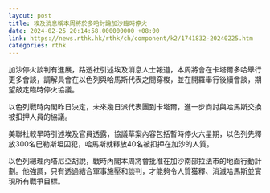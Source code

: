 ```yaml
---
layout: post
title: 埃及消息稱本周將於多哈討論加沙臨時停火
date: 2024-02-25 20:14:58.000000000 +08:00
link: https://news.rthk.hk/rthk/ch/component/k2/1741832-20240225.htm
categories: rthk
---
```


加沙停火談判有進展，路透社引述埃及消息人士報道，本周將會在卡塔爾多哈舉行更多會談，調解員會在以色列與哈馬斯代表之間穿梭，並在開羅舉行後續會談，期望敲定臨時停火協議。

以色列戰時內閣昨日決定，未來幾日派代表團到卡塔爾，進一步商討與哈馬斯交換被扣押人員的協議。

美聯社較早時引述埃及官員透露，協議草案內容包括暫時停火六星期，以色列先釋放300名巴勒斯坦囚犯，哈馬斯就釋放40名被扣押在加沙的人質。

以色列總理內塔尼亞胡說，戰時內閣本周將會批准在加沙南部拉法市的地面行動計劃。他強調，只有透過結合軍事施壓和談判，才能夠令人質獲釋、消滅哈馬斯並實現所有戰爭目標。
